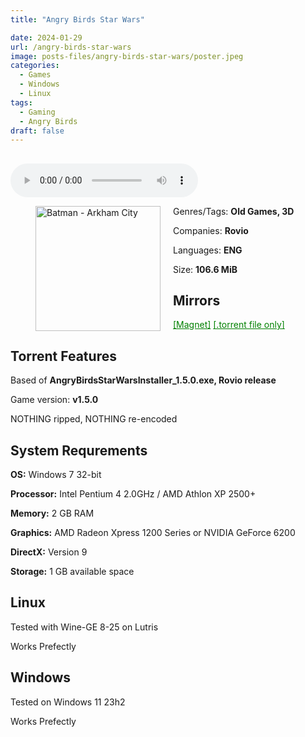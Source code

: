 ```yaml
---
title: "Angry Birds Star Wars"

date: 2024-01-29
url: /angry-birds-star-wars
image: posts-files/angry-birds-star-wars/poster.jpeg
categories:
  - Games
  - Windows
  - Linux
tags:
  - Gaming
  - Angry Birds
draft: false
---
```

##
<style>
  body.dark-mode,
  body.dark-mode main * {
    background: url('/posts-files/angry-birds-star-wars/background.webp') center center fixed no-repeat;
    background-size: 100% 100%;
    background-size: cover;
    color: #f5f5f5;
  }
</style>
<script>
    document.addEventListener('DOMContentLoaded', function () {
        var body = document.body;
        var switcher = document.querySelector('.js-toggle');
                body.classList.add('dark-mode');
                // Save user preference in storage
                localStorage.setItem('darkMode', 'true');
            
        });
</script>

<audio controls autoplay>
  <source src="/posts-files/angry-birds-star-wars/music.mp3" type="audio/mp3">
  Your browser does not support the audio tag.
</audio>


<figure style="float: left; margin-right: 20px;">
  <img src="/posts-files/angry-birds-star-wars/poster.jpeg" alt="Batman - Arkham City" style="width: 200px;">
</figure>

Genres/Tags: **Old Games, 3D**

Companies: **Rovio**

Languages: **ENG**

Size: **106.6 MiB**

## Mirrors
<a href="magnet:?xt=urn:btih:IZIOELNXF6XGJ5TC5TSTTAXCSH245UJR&dn=Angry%20Birds%20Star%20Wars" style="color: green;">[Magnet]</a>
<a href="https://www.dropbox.com/scl/fi/b6sdbswv0lfmw4xkxmgil/Angry-Birds-Star-Wars.torrent?rlkey=j493c9e1tiepxjmzjc2gx461y&dl=1" style="color: green;">[.torrent file only]</a>


## Torrent Features
Based of **AngryBirdsStarWarsInstaller_1.5.0.exe, Rovio release**

Game version: **v1.5.0**

NOTHING ripped, NOTHING re-encoded

## System Requrements
**OS:** Windows 7 32-bit

**Processor:** Intel Pentium 4 2.0GHz / AMD Athlon XP 2500+

**Memory:** 2 GB RAM

**Graphics:** AMD Radeon Xpress 1200 Series or NVIDIA GeForce 6200

**DirectX:** Version 9

**Storage:** 1 GB available space


## Linux

Tested with Wine-GE 8-25 on Lutris

Works Prefectly

## Windows

Tested on Windows 11 23h2

Works Prefectly